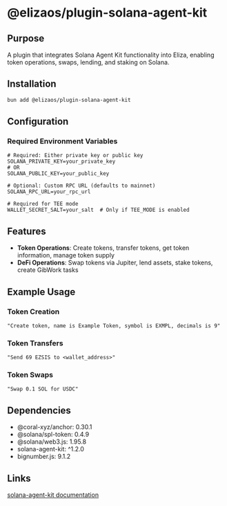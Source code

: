 # @elizaos/plugin-solana-agent-kit

## Purpose
A plugin that integrates Solana Agent Kit functionality into Eliza, enabling token operations, swaps, lending, and staking on Solana.

## Installation
```bash
bun add @elizaos/plugin-solana-agent-kit
```

## Configuration
### Required Environment Variables
```env
# Required: Either private key or public key
SOLANA_PRIVATE_KEY=your_private_key
# OR
SOLANA_PUBLIC_KEY=your_public_key

# Optional: Custom RPC URL (defaults to mainnet)
SOLANA_RPC_URL=your_rpc_url

# Required for TEE mode
WALLET_SECRET_SALT=your_salt  # Only if TEE_MODE is enabled
```

## Features
- **Token Operations**: Create tokens, transfer tokens, get token information, manage token supply
- **DeFi Operations**: Swap tokens via Jupiter, lend assets, stake tokens, create GibWork tasks

## Example Usage
### Token Creation
```plaintext
"Create token, name is Example Token, symbol is EXMPL, decimals is 9"
```

### Token Transfers
```plaintext
"Send 69 EZSIS to <wallet_address>"
```

### Token Swaps
```plaintext
"Swap 0.1 SOL for USDC"
```

## Dependencies
- @coral-xyz/anchor: 0.30.1
- @solana/spl-token: 0.4.9
- @solana/web3.js: 1.95.8
- solana-agent-kit: ^1.2.0
- bignumber.js: 9.1.2

## Links
[solana-agent-kit documentation](https://github.com/solana-labs/agent-kit)
